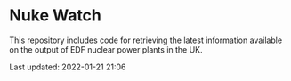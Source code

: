 # Nuke Watch

This repository includes code for retrieving the latest information available on the output of EDF nuclear power plants in the UK.

Last updated: 2022-01-21 21:06